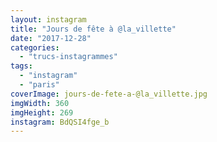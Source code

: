 ```yaml
---
layout: instagram
title: "Jours de fête à @la_villette"
date: "2017-12-28"
categories: 
  - "trucs-instagrammes"
tags: 
  - "instagram"
  - "paris"
coverImage: jours-de-fete-a-@la_villette.jpg
imgWidth: 360
imgHeight: 269
instagram: BdQSI4fge_b
---
```

